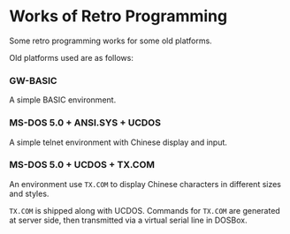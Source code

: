 Works of Retro Programming
==========================

Some retro programming works for some old platforms.

Old platforms used are as follows:

### GW-BASIC

A simple BASIC environment.

### MS-DOS 5.0 + ANSI.SYS + UCDOS

A simple telnet environment with Chinese display and input.

### MS-DOS 5.0 + UCDOS + TX.COM

An environment use `TX.COM` to display Chinese characters in different sizes and styles.

`TX.COM` is shipped along with UCDOS. Commands for `TX.COM` are generated at server side, then transmitted via a virtual serial line in DOSBox.

